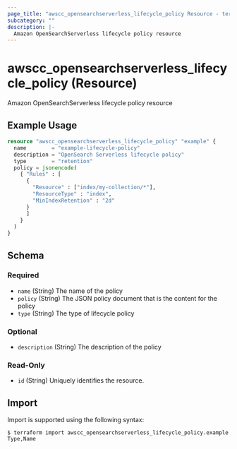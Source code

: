 ```yaml
---
page_title: "awscc_opensearchserverless_lifecycle_policy Resource - terraform-provider-awscc"
subcategory: ""
description: |-
  Amazon OpenSearchServerless lifecycle policy resource
---
```


# awscc_opensearchserverless_lifecycle_policy (Resource)

Amazon OpenSearchServerless lifecycle policy resource

## Example Usage

```terraform
resource "awscc_opensearchserverless_lifecycle_policy" "example" {
  name        = "example-lifecycle-policy"
  description = "OpenSearch Serverless lifecycle policy"
  type        = "retention"
  policy = jsonencode(
    { "Rules" : [
      {
        "Resource" : ["index/my-collection/*"],
        "ResourceType" : "index",
        "MinIndexRetention" : "2d"
      }
      ]
    }
  )
}
```

<!-- schema generated by tfplugindocs -->
## Schema

### Required

- `name` (String) The name of the policy
- `policy` (String) The JSON policy document that is the content for the policy
- `type` (String) The type of lifecycle policy

### Optional

- `description` (String) The description of the policy

### Read-Only

- `id` (String) Uniquely identifies the resource.

## Import

Import is supported using the following syntax:

```shell
$ terraform import awscc_opensearchserverless_lifecycle_policy.example Type,Name
```
